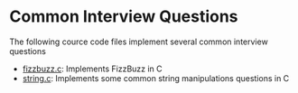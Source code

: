 # Common Interview Questions

The following cource code files implement several common interview questions

- [fizzbuzz.c][01]: Implements FizzBuzz in C
- [string.c][02]: Implements some common string manipulations questions in C


[01]: https://github.com/bakkertj/cse3320/blob/master/Common%20Interview/fizzbuzz.c 
[02]: https://github.com/bakkertj/cse3320/blob/master/Common%20Interview/string.c 
